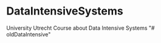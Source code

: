 # DataIntensiveSystems
University Utrecht Course about Data Intensive Systems
"# oldDataIntensive" 
